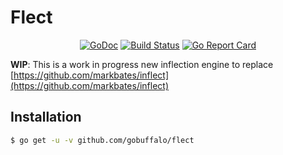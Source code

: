 # Flect

<p align="center">
<a href="https://godoc.org/github.com/gobuffalo/flect"><img src="https://godoc.org/github.com/gobuffalo/flect?status.svg" alt="GoDoc" /></a>
<a href="https://travis-ci.org/gobuffalo/flect"><img src="https://travis-ci.org/gobuffalo/flect.svg?branch=master" alt="Build Status" /></a>
<a href="https://goreportcard.com/report/github.com/gobuffalo/flect"><img src="https://goreportcard.com/badge/github.com/gobuffalo/flect" alt="Go Report Card" /></a>
</p>

**WIP**: This is a work in progress new inflection engine to replace [https://github.com/markbates/inflect](https://github.com/markbates/inflect)

## Installation

```bash
$ go get -u -v github.com/gobuffalo/flect
```
